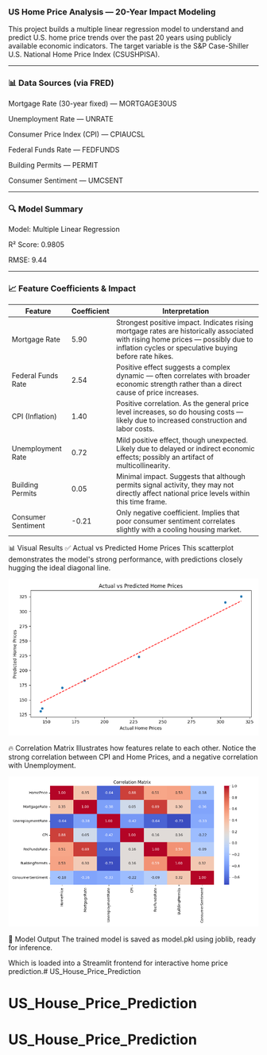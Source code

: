 ### US Home Price Analysis — 20-Year Impact Modeling
This project builds a multiple linear regression model to understand and predict U.S. home price trends over the past 20 years using publicly available economic indicators. The target variable is the S&P Case-Shiller U.S. National Home Price Index (CSUSHPISA).

--------------------------

### 📊 Data Sources (via FRED)
Mortgage Rate (30-year fixed) — MORTGAGE30US  

Unemployment Rate — UNRATE  

Consumer Price Index (CPI) — CPIAUCSL  

Federal Funds Rate — FEDFUNDS  

Building Permits — PERMIT  

Consumer Sentiment — UMCSENT  

-----------------------------

### 🔍 Model Summary
Model: Multiple Linear Regression  

R² Score: 0.9805     

RMSE: 9.44   

-------------------------

### 📈 Feature Coefficients & Impact

| Feature             | Coefficient | Interpretation |
|---------------------|-------------|----------------|
| Mortgage Rate       | 5.90        | Strongest positive impact. Indicates rising mortgage rates are historically associated with rising home prices — possibly due to inflation cycles or speculative buying before rate hikes. |
| Federal Funds Rate  | 2.54        | Positive effect suggests a complex dynamic — often correlates with broader economic strength rather than a direct cause of price increases. |
| CPI (Inflation)     | 1.40        | Positive correlation. As the general price level increases, so do housing costs — likely due to increased construction and labor costs. |
| Unemployment Rate   | 0.72        | Mild positive effect, though unexpected. Likely due to delayed or indirect economic effects; possibly an artifact of multicollinearity. |
| Building Permits    | 0.05        | Minimal impact. Suggests that although permits signal activity, they may not directly affect national price levels within this time frame. |
| Consumer Sentiment  | -0.21       | Only negative coefficient. Implies that poor consumer sentiment correlates slightly with a cooling housing market. |

📊 Visual Results
✅ Actual vs Predicted Home Prices
This scatterplot demonstrates the model's strong performance, with predictions closely hugging the ideal diagonal line.

![Actual vs Predicted Home Prices](Figure_1.png)


🔥 Correlation Matrix
Illustrates how features relate to each other. Notice the strong correlation between CPI and Home Prices, and a negative correlation with Unemployment.

![Correlation Matrix](Figure_2.png)


💾 Model Output
The trained model is saved as model.pkl using joblib, ready for inference.

Which is loaded into a Streamlit frontend for interactive home price prediction.# US_House_Price_Prediction
# US_House_Price_Prediction
# US_House_Price_Prediction
